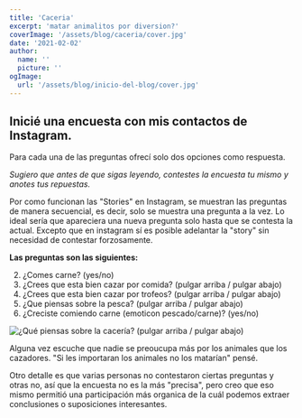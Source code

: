 ```yaml
---
title: 'Caceria'
excerpt: 'matar animalitos por diversion?'
coverImage: '/assets/blog/caceria/cover.jpg'
date: '2021-02-02'
author:
  name: ''
  picture: ''
ogImage:
  url: '/assets/blog/inicio-del-blog/cover.jpg'
---
```



## Inicié una encuesta con mis contactos de Instagram.
Para cada una de las preguntas ofrecí solo dos opciones como respuesta.

_Sugiero que antes de que sigas leyendo, contestes la encuesta tu mismo y anotes tus repuestas._

Por como funcionan las "Stories" en Instagram, se muestran las preguntas de manera secuencial, es decir, solo se muestra una pregunta a la vez. Lo ideal sería que apareciera una nueva pregunta solo hasta que se contesta la actual. Excepto que en instagram sí es posible adelantar la "story" sin necesidad de contestar forzosamente. 

**Las preguntas son las siguientes:**
 
2. ¿Comes carne? (yes/no)
3. ¿Crees que esta bien cazar por comida? (pulgar arriba / pulgar abajo)
4. ¿Crees que esta bien cazar por trofeos? (pulgar arriba / pulgar abajo)
5. ¿Que piensas sobre la pesca? (pulgar arriba / pulgar abajo)
6. ¿Creciste comiendo carne (emoticon pescado/carne)? (yes/no)


![¿Qué piensas sobre la cacería? (pulgar arriba / pulgar abajo)](/assets/blog/inicio-del-blog/q1.jpg "Title")






Alguna vez escuche que nadie se preoucupa más por los animales que los cazadores. "Si les importaran los animales no los matarían" pensé.


Otro detalle es que varias personas no contestaron ciertas preguntas y otras no, así que la encuesta no es la más "precisa", pero creo que eso mismo permitió una participación más organica de la cuál podemos extraer conclusiones o suposiciones interesantes.
